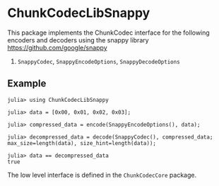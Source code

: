 # ChunkCodecLibSnappy

This package implements the ChunkCodec interface for the following encoders and decoders
using the snappy library <https://github.com/google/snappy>

1. `SnappyCodec`, `SnappyEncodeOptions`, `SnappyDecodeOptions`

## Example

```julia-repl
julia> using ChunkCodecLibSnappy

julia> data = [0x00, 0x01, 0x02, 0x03];

julia> compressed_data = encode(SnappyEncodeOptions(), data);

julia> decompressed_data = decode(SnappyCodec(), compressed_data; max_size=length(data), size_hint=length(data));

julia> data == decompressed_data
true
```

The low level interface is defined in the `ChunkCodecCore` package.

